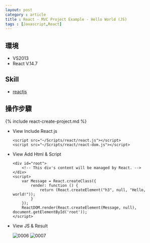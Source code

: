 ```yaml
---
layout: post
category : article
title : React - MVC Project Example - Hello World (JS) 
tags : [Javascript,React]
---
```


## 環境
- VS2013
- React V.14.7

## Skill
- [reactjs](https://facebook.github.io/react/)

## 操作步驟

{% include react-create-project.md %}

- View Include React js

    ```
    <script src="~/Scripts/react/react.js"></script>
    <script src="~/Scripts/react/react-dom.js"></script>
    ```

- View Add Html & Script

    ```
    <div id="root">
        <!-- This div's content will be managed by React. -->
    </div>
    <script>
        var Message = React.createClass({
            render: function () {
                return (React.createElement("h3", null, "Hello, world!"));
            }
        });
        ReactDOM.render(React.createElement(Message, null), document.getElementById('root'));
    </script>
    ```

- View JS & Result

    <img class="img-responsive" src="{{ site.url }}/assets/images/posts/20161108/0006.png" alt="0006"/>

    <img class="img-responsive" src="{{ site.url }}/assets/images/posts/20161108/0007.png" alt="0007"/>

